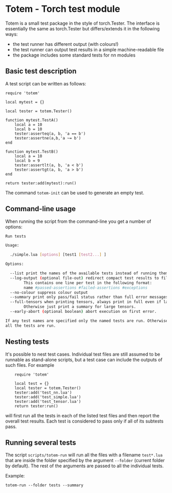 # Totem - Torch test module

Totem is a small test package in the style of torch.Tester. The interface is
essentially the same as torch.Tester but differs/extends it in the following
ways:

* the test runner has different output (with colours!)
* the test runner can output test results in a simple machine-readable file
* the package includes some standard tests for nn modules

## Basic test description

A test script can be written as follows:

	require 'totem'

	local mytest = {}
	 
	local tester = totem.Tester()
	 
	function mytest.TestA()
		local a = 10
		local b = 10
		tester:asserteq(a, b, 'a == b')
		tester:assertne(a,b,'a ~= b')
	end
	 
	function mytest.TestB()
		local a = 10
		local b = 9
		tester:assertlt(a, b, 'a < b')
		tester:assertgt(a, b, 'a > b')
	end
	 
	return tester:add(mytest):run()

The command `totem-init` can be used to generate an empty test.

## Command-line usage

When running the script from the command-line you get a number of options:

```sh
Run tests

Usage:

  ./simple.lua [options] [test1 [test2...] ]

Options:

  --list print the names of the available tests instead of running them.
  --log-output (optional file-out) redirect compact test results to file.
        This contains one line per test in the following format:
        name #passed-assertions #failed-assertions #exceptions
  --no-colour suppress colour output
  --summary print only pass/fail status rather than full error messages.
  --full-tensors when printing tensors, always print in full even if large.
        Otherwise just print a summary for large tensors.
  --early-abort (optional boolean) abort execution on first error.

If any test names are specified only the named tests are run. Otherwise
all the tests are run.
```

## Nesting tests

It's possible to nest test cases. Individual test files are still assumed to be
runnable as stand-alone scripts, but a test case can include the outputs of
such files. For example

        require 'totem'

        local test = {}
        local tester = totem.Tester()
        tester:add('test_nn.lua')
        tester:add('test_simple.lua')
        tester:add('test_tensor.lua')
        return tester:run()

will first run all the tests in each of the listed test files and then report
the overall test results. Each test is considered to pass only if all of its
subtests pass.


## Running several tests

The script `scripts/totem-run` will run all the files with a filename `test*.lua` that
are inside the folder specified by the argument `--folder` (current folder by default).
The rest of the arguments are passed to all the individual tests.

 Example:

 ```
 totem-run --folder tests --summary
 ```
